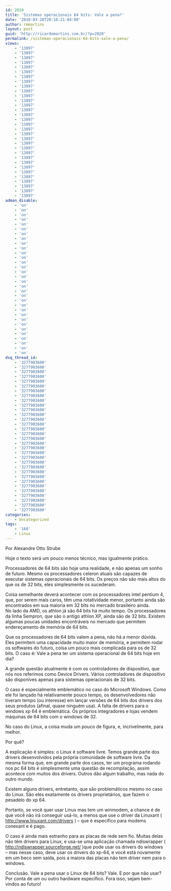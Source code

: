 ```yaml
---
id: 2020
title: 'Sistemas operacionais 64 bits: Vale a pena?'
date: '2010-03-28T20:10:21-04:00'
author: rmmartins
layout: post
guid: 'http://ricardomartins.com.br/?p=2020'
permalink: /sistemas-operacionais-64-bits-vale-a-pena/
views:
    - '13897'
    - '13897'
    - '13897'
    - '13897'
    - '13897'
    - '13897'
    - '13897'
    - '13897'
    - '13897'
    - '13897'
    - '13897'
    - '13897'
    - '13897'
    - '13897'
    - '13897'
    - '13897'
    - '13897'
    - '13897'
    - '13897'
    - '13897'
    - '13897'
    - '13897'
    - '13897'
    - '13897'
    - '13897'
    - '13897'
    - '13897'
    - '13897'
    - '13897'
    - '13897'
    - '13897'
    - '13897'
adman_disable:
    - 'on'
    - 'on'
    - 'on'
    - 'on'
    - 'on'
    - 'on'
    - 'on'
    - 'on'
    - 'on'
    - 'on'
    - 'on'
    - 'on'
    - 'on'
    - 'on'
    - 'on'
    - 'on'
    - 'on'
    - 'on'
    - 'on'
    - 'on'
    - 'on'
    - 'on'
    - 'on'
    - 'on'
    - 'on'
    - 'on'
    - 'on'
    - 'on'
    - 'on'
    - 'on'
    - 'on'
    - 'on'
dsq_thread_id:
    - '3277903600'
    - '3277903600'
    - '3277903600'
    - '3277903600'
    - '3277903600'
    - '3277903600'
    - '3277903600'
    - '3277903600'
    - '3277903600'
    - '3277903600'
    - '3277903600'
    - '3277903600'
    - '3277903600'
    - '3277903600'
    - '3277903600'
    - '3277903600'
    - '3277903600'
    - '3277903600'
    - '3277903600'
    - '3277903600'
    - '3277903600'
    - '3277903600'
    - '3277903600'
    - '3277903600'
    - '3277903600'
    - '3277903600'
    - '3277903600'
    - '3277903600'
    - '3277903600'
    - '3277903600'
    - '3277903600'
    - '3277903600'
categories:
    - Uncategorized
tags:
    - '160'
    - Linux
---
```


Por Alexandre Otto Strube

Hoje o texto será um pouco menos técnico, mas igualmente prático.

Processadores de 64 bits são hoje uma realidade, e não apenas um sonho de futuro. Mesmo os processadores celeron atuais são capazes de executar sistemas operacionais de 64 bits. Os preços não são mais altos do que os de 32 bits, eles simplesmente os sucederam.

Coisa semelhante deverá acontecer com os processadores intel pentium 4, que, por serem mais caros, têm uma rotatividade menor, portanto ainda são encontrados em sua maioria em 32 bits no mercado brasileiro ainda.  
No lado da AMD, os athlon já são 64 bits há muito tempo. Os processadores da linha Sempron, que são o antigo athlon XP, ainda são de 32 bits. Existem algumas poucas unidades encontráveis no mercado que permitem endereçamento de memória de 64 bits.

Que os processadores de 64 bits valem a pena, não há a menor dúvida. Eles permitem uma capacidade muito maior de memória, e permitem rodar os softwares do futuro, coisa um pouco mais complicada para os de 32 bits. O caso é: Vale a pena ter um sistema operacional de 64 bits hoje em dia?

A grande questão atualmente é com os controladores de dispositivo, que nós nos referimos como Device Drivers. Vários controladores de dispositivo são disponíves apenas para sistemas operacionais de 32 bits.

O caso é especialmente emblemático no caso do Microsoft Windows. Como ele foi lançado há relativamente pouco tempo, os desenvolvedores não tiveram tempo (ou interesse) em lançar versões de 64 bits dos drivers dos seus produtos (afinal, quase ninguém usa). A falta de drivers para o windows xp 64 é emblemática. Os próprios integradores e lojas vendem máquinas de 64 bits com o windows de 32.

No caso do Linux, a coisa muda um pouco de figura, e, incrivelmente, para melhor.

Por quê?

A explicação é simples: o Linux é software livre. Temos grande parte dos drivers desenvolvidos pela própria comunidade de software livre. Da mesma forma que, em grande parte dos casos, ter um programa rodando nos pc 64 bits é simplesmente uma questão de recompilação, assim acontece com muitos dos drivers. Outros dão algum trabalho, mas nada do outro mundo.

Existem alguns drivers, entretanto, que são problemáticos mesmo no caso do Linux. São eles exatamente os drivers proprietários, que fazem o pesadelo do xp 64.

Portanto, se você quer usar Linux mas tem um winmodem, a chance é de que você não irá conseguir usá-lo, a menos que use o driver da Linuxant ( <http://www.linuxant.com/drivers> ) – que é específico para modems conexant e é pago.

O caso é ainda mais estranho para as placas de rede sem fio. Muitas delas não têm drivers para Linux, e usa-se uma aplicação chamada ndiswrapper ( <http://ndiswrapper.sourceforge.net/> )que pode usar os drivers do windows – mas nesse caso, deve usar os drivers do xp-64, e você está novamente em um beco sem saída, pois a maiora das placas não tem driver nem para o windows.

Conclusão. Vale a pena usar o Linux de 64 bits? Vale. E por que não usar? Por conta de um ou outro hardware específico. Fora isso, sejam bem-vindos ao futuro!